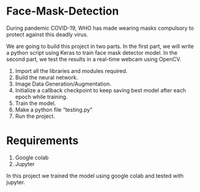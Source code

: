 # Face-Mask-Detection
During pandemic COVID-19, WHO has made wearing masks compulsory to protect against this deadly virus.

We are going to build this project in two parts. In the first part, we will write a python script using Keras to train face mask detector model. In the second part, we test the results in a real-time webcam using OpenCV.

1. Import all the libraries and modules required.
2. Build the neural network.
3. Image Data Generation/Augmentation.
4. Initialize a callback checkpoint to keep saving best model after each epoch while training.
5. Train the model.
6. Make a python file “testing.py”
7. Run the project.

# Requirements
1. Google colab
2. Jupyter

In this project we trained the model using google colab and tested with jupyter.
